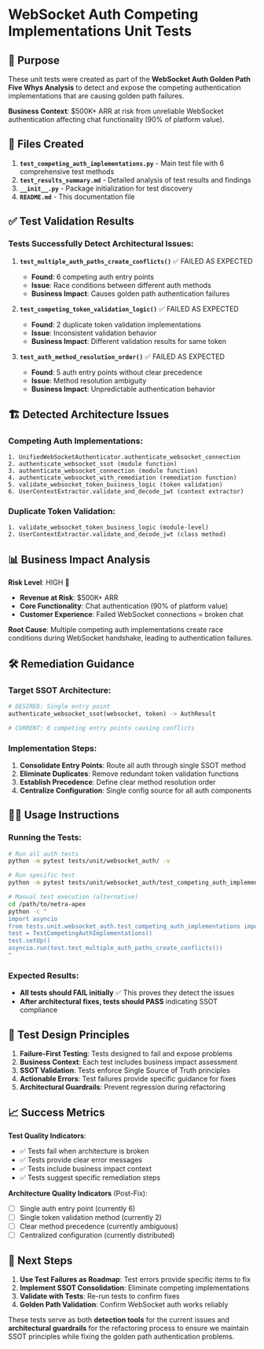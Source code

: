 # WebSocket Auth Competing Implementations Unit Tests

## 🎯 Purpose

These unit tests were created as part of the **WebSocket Auth Golden Path Five Whys Analysis** to detect and expose the competing authentication implementations that are causing golden path failures.

**Business Context**: $500K+ ARR at risk from unreliable WebSocket authentication affecting chat functionality (90% of platform value).

## 📁 Files Created

1. **`test_competing_auth_implementations.py`** - Main test file with 6 comprehensive test methods
2. **`test_results_summary.md`** - Detailed analysis of test results and findings  
3. **`__init__.py`** - Package initialization for test discovery
4. **`README.md`** - This documentation file

## ✅ Test Validation Results

### Tests Successfully Detect Architectural Issues:

1. **`test_multiple_auth_paths_create_conflicts()`** ✅ FAILED AS EXPECTED
   - **Found**: 6 competing auth entry points
   - **Issue**: Race conditions between different auth methods
   - **Business Impact**: Causes golden path authentication failures

2. **`test_competing_token_validation_logic()`** ✅ FAILED AS EXPECTED  
   - **Found**: 2 duplicate token validation implementations
   - **Issue**: Inconsistent validation behavior
   - **Business Impact**: Different validation results for same token

3. **`test_auth_method_resolution_order()`** ✅ FAILED AS EXPECTED
   - **Found**: 5 auth entry points without clear precedence
   - **Issue**: Method resolution ambiguity
   - **Business Impact**: Unpredictable authentication behavior

## 🏗️ Detected Architecture Issues

### Competing Auth Implementations:
```
1. UnifiedWebSocketAuthenticator.authenticate_websocket_connection
2. authenticate_websocket_ssot (module function)
3. authenticate_websocket_connection (module function) 
4. authenticate_websocket_with_remediation (remediation function)
5. validate_websocket_token_business_logic (token validation)
6. UserContextExtractor.validate_and_decode_jwt (context extractor)
```

### Duplicate Token Validation:
```
1. validate_websocket_token_business_logic (module-level)
2. UserContextExtractor.validate_and_decode_jwt (class method)
```

## 📊 Business Impact Analysis

**Risk Level**: HIGH 🔴
- **Revenue at Risk**: $500K+ ARR
- **Core Functionality**: Chat authentication (90% of platform value)  
- **Customer Experience**: Failed WebSocket connections = broken chat

**Root Cause**: Multiple competing auth implementations create race conditions during WebSocket handshake, leading to authentication failures.

## 🛠️ Remediation Guidance

### Target SSOT Architecture:
```python
# DESIRED: Single entry point
authenticate_websocket_ssot(websocket, token) -> AuthResult

# CURRENT: 6 competing entry points causing conflicts
```

### Implementation Steps:
1. **Consolidate Entry Points**: Route all auth through single SSOT method
2. **Eliminate Duplicates**: Remove redundant token validation functions  
3. **Establish Precedence**: Define clear method resolution order
4. **Centralize Configuration**: Single config source for all auth components

## 🏃‍♀️ Usage Instructions

### Running the Tests:
```bash
# Run all auth tests
python -m pytest tests/unit/websocket_auth/ -v

# Run specific test
python -m pytest tests/unit/websocket_auth/test_competing_auth_implementations.py::TestCompetingAuthImplementations::test_multiple_auth_paths_create_conflicts -v

# Manual test execution (alternative)  
cd /path/to/netra-apex
python -c "
import asyncio
from tests.unit.websocket_auth.test_competing_auth_implementations import TestCompetingAuthImplementations
test = TestCompetingAuthImplementations()
test.setUp()
asyncio.run(test.test_multiple_auth_paths_create_conflicts())
"
```

### Expected Results:
- **All tests should FAIL initially** ✅ This proves they detect the issues
- **After architectural fixes, tests should PASS** indicating SSOT compliance

## 🔧 Test Design Principles

1. **Failure-First Testing**: Tests designed to fail and expose problems
2. **Business Context**: Each test includes business impact assessment  
3. **SSOT Validation**: Tests enforce Single Source of Truth principles
4. **Actionable Errors**: Test failures provide specific guidance for fixes
5. **Architectural Guardrails**: Prevent regression during refactoring

## 📈 Success Metrics

**Test Quality Indicators**:
- ✅ Tests fail when architecture is broken
- ✅ Tests provide clear error messages
- ✅ Tests include business impact context
- ✅ Tests suggest specific remediation steps

**Architecture Quality Indicators** (Post-Fix):
- [ ] Single auth entry point (currently 6)
- [ ] Single token validation method (currently 2)  
- [ ] Clear method precedence (currently ambiguous)
- [ ] Centralized configuration (currently distributed)

## 🎯 Next Steps

1. **Use Test Failures as Roadmap**: Test errors provide specific items to fix
2. **Implement SSOT Consolidation**: Eliminate competing implementations
3. **Validate with Tests**: Re-run tests to confirm fixes
4. **Golden Path Validation**: Confirm WebSocket auth works reliably

These tests serve as both **detection tools** for the current issues and **architectural guardrails** for the refactoring process to ensure we maintain SSOT principles while fixing the golden path authentication problems.